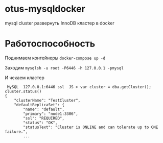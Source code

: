 # otus-mysqldocker

mysql cluster
развернуть InnoDB кластер в docker

# Работоспособность

Поднимаем контейнеры `docker-compose up -d`

Заходим `mysqlsh -u root -P6446 -h 127.0.0.1 -pmysql`

И чекаем кластер

```
 MySQL  127.0.0.1:6446 ssl  JS > var cluster = dba.getCluster(); cluster.status()
{
    "clusterName": "TestCluster",
    "defaultReplicaSet": {
        "name": "default",
        "primary": "node1:3306",
        "ssl": "REQUIRED",
        "status": "OK",
        "statusText": "Cluster is ONLINE and can tolerate up to ONE failure.",
        ...
```
